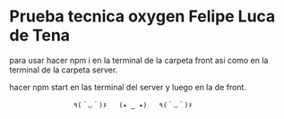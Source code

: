 # Prueba tecnica oxygen Felipe Luca de Tena

para usar hacer npm i en la terminal de la carpeta front asi como en la terminal de la carpeta server.

hacer npm start en las terminal del server y luego en la de front.

                    ٩(＾◡＾)۶   (✦ ‿ ✦)   ٩(＾◡＾)۶
